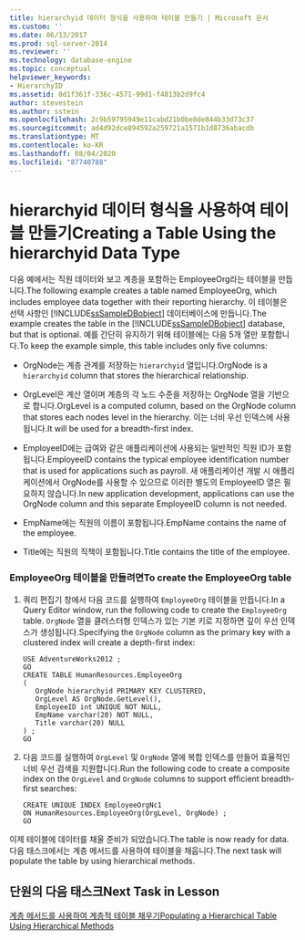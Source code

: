 ```yaml
---
title: hierarchyid 데이터 형식을 사용하여 테이블 만들기 | Microsoft 문서
ms.custom: ''
ms.date: 06/13/2017
ms.prod: sql-server-2014
ms.reviewer: ''
ms.technology: database-engine
ms.topic: conceptual
helpviewer_keywords:
- HierarchyID
ms.assetid: 0d1f361f-336c-4571-99d1-f4813b2d9fc4
author: stevestein
ms.author: sstein
ms.openlocfilehash: 2c9b59795949e11cabd21b0be8de844b33d73c37
ms.sourcegitcommit: ad4d92dce894592a259721a1571b1d8736abacdb
ms.translationtype: MT
ms.contentlocale: ko-KR
ms.lasthandoff: 08/04/2020
ms.locfileid: "87740788"
---
```

# <a name="creating-a-table-using-the-hierarchyid-data-type"></a><span data-ttu-id="1d919-102">hierarchyid 데이터 형식을 사용하여 테이블 만들기</span><span class="sxs-lookup"><span data-stu-id="1d919-102">Creating a Table Using the hierarchyid Data Type</span></span>
  <span data-ttu-id="1d919-103">다음 예에서는 직원 데이터와 보고 계층을 포함하는 EmployeeOrg라는 테이블을 만듭니다.</span><span class="sxs-lookup"><span data-stu-id="1d919-103">The following example creates a table named EmployeeOrg, which includes employee data together with their reporting hierarchy.</span></span> <span data-ttu-id="1d919-104">이 테이블은 선택 사항인 [!INCLUDE[ssSampleDBobject](../../includes/sssampledbobject-md.md)] 데이터베이스에 만듭니다.</span><span class="sxs-lookup"><span data-stu-id="1d919-104">The example creates the table in the [!INCLUDE[ssSampleDBobject](../../includes/sssampledbobject-md.md)] database, but that is optional.</span></span> <span data-ttu-id="1d919-105">예를 간단히 유지하기 위해 테이블에는 다음 5개 열만 포함합니다.</span><span class="sxs-lookup"><span data-stu-id="1d919-105">To keep the example simple, this table includes only five columns:</span></span>  
  
-   <span data-ttu-id="1d919-106">OrgNode는 계층 관계를 저장하는 `hierarchyid` 열입니다.</span><span class="sxs-lookup"><span data-stu-id="1d919-106">OrgNode is a `hierarchyid` column that stores the hierarchical relationship.</span></span>  
  
-   <span data-ttu-id="1d919-107">OrgLevel은 계산 열이며 계층의 각 노드 수준을 저장하는 OrgNode 열을 기반으로 합니다.</span><span class="sxs-lookup"><span data-stu-id="1d919-107">OrgLevel is a computed column, based on the OrgNode column that stores each nodes level in the hierarchy.</span></span> <span data-ttu-id="1d919-108">이는 너비 우선 인덱스에 사용됩니다.</span><span class="sxs-lookup"><span data-stu-id="1d919-108">It will be used for a breadth-first index.</span></span>  
  
-   <span data-ttu-id="1d919-109">EmployeeID에는 급여와 같은 애플리케이션에 사용되는 일반적인 직원 ID가 포함됩니다.</span><span class="sxs-lookup"><span data-stu-id="1d919-109">EmployeeID contains the typical employee identification number that is used for applications such as payroll.</span></span> <span data-ttu-id="1d919-110">새 애플리케이션 개발 시 애플리케이션에서 OrgNode를 사용할 수 있으므로 이러한 별도의 EmployeeID 열은 필요하지 않습니다.</span><span class="sxs-lookup"><span data-stu-id="1d919-110">In new application development, applications can use the OrgNode column and this separate EmployeeID column is not needed.</span></span>  
  
-   <span data-ttu-id="1d919-111">EmpName에는 직원의 이름이 포함됩니다.</span><span class="sxs-lookup"><span data-stu-id="1d919-111">EmpName contains the name of the employee.</span></span>  
  
-   <span data-ttu-id="1d919-112">Title에는 직원의 직책이 포함됩니다.</span><span class="sxs-lookup"><span data-stu-id="1d919-112">Title contains the title of the employee.</span></span>  
  
### <a name="to-create-the-employeeorg-table"></a><span data-ttu-id="1d919-113">EmployeeOrg 테이블을 만들려면</span><span class="sxs-lookup"><span data-stu-id="1d919-113">To create the EmployeeOrg table</span></span>  
  
1.  <span data-ttu-id="1d919-114">쿼리 편집기 창에서 다음 코드를 실행하여 `EmployeeOrg` 테이블을 만듭니다.</span><span class="sxs-lookup"><span data-stu-id="1d919-114">In a Query Editor window, run the following code to create the `EmployeeOrg` table.</span></span> <span data-ttu-id="1d919-115">`OrgNode` 열을 클러스터형 인덱스가 있는 기본 키로 지정하면 깊이 우선 인덱스가 생성됩니다.</span><span class="sxs-lookup"><span data-stu-id="1d919-115">Specifying the `OrgNode` column as the primary key with a clustered index will create a depth-first index:</span></span>  
  
    ```  
    USE AdventureWorks2012 ;  
    GO  
    CREATE TABLE HumanResources.EmployeeOrg  
    (  
       OrgNode hierarchyid PRIMARY KEY CLUSTERED,  
       OrgLevel AS OrgNode.GetLevel(),  
       EmployeeID int UNIQUE NOT NULL,  
       EmpName varchar(20) NOT NULL,  
       Title varchar(20) NULL  
    ) ;  
    GO  
    ```  
  
2.  <span data-ttu-id="1d919-116">다음 코드를 실행하여 `OrgLevel` 및 `OrgNode` 열에 복합 인덱스를 만들어 효율적인 너비 우선 검색을 지원합니다.</span><span class="sxs-lookup"><span data-stu-id="1d919-116">Run the following code to create a composite index on the `OrgLevel` and `OrgNode` columns to support efficient breadth-first searches:</span></span>  
  
    ```  
    CREATE UNIQUE INDEX EmployeeOrgNc1   
    ON HumanResources.EmployeeOrg(OrgLevel, OrgNode) ;  
    GO  
    ```  
  
 <span data-ttu-id="1d919-117">이제 테이블에 데이터를 채울 준비가 되었습니다.</span><span class="sxs-lookup"><span data-stu-id="1d919-117">The table is now ready for data.</span></span> <span data-ttu-id="1d919-118">다음 태스크에서는 계층 메서드를 사용하여 테이블을 채웁니다.</span><span class="sxs-lookup"><span data-stu-id="1d919-118">The next task will populate the table by using hierarchical methods.</span></span>  
  
## <a name="next-task-in-lesson"></a><span data-ttu-id="1d919-119">단원의 다음 태스크</span><span class="sxs-lookup"><span data-stu-id="1d919-119">Next Task in Lesson</span></span>  
 [<span data-ttu-id="1d919-120">계층 메서드를 사용하여 계층적 테이블 채우기</span><span class="sxs-lookup"><span data-stu-id="1d919-120">Populating a Hierarchical Table Using Hierarchical Methods</span></span>](lesson-2-2-populating-a-hierarchical-table-using-hierarchical-methods.md)  
  
  
